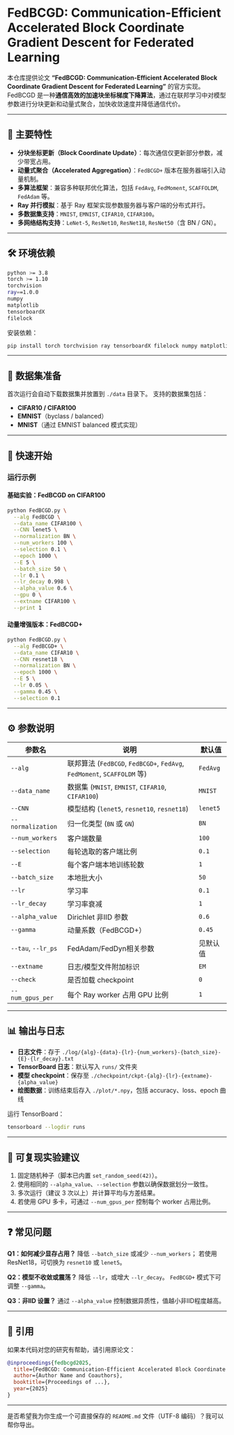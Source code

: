 
# FedBCGD: Communication-Efficient Accelerated Block Coordinate Gradient Descent for Federated Learning

本仓库提供论文 **“FedBCGD: Communication-Efficient Accelerated Block Coordinate Gradient Descent for Federated Learning”** 的官方实现。
FedBCGD 是一种**通信高效的加速块坐标梯度下降算法**，通过在联邦学习中对模型参数进行分块更新和动量式聚合，加快收敛速度并降低通信代价。

---

## 🧩 主要特性

* **分块坐标更新（Block Coordinate Update）**：每次通信仅更新部分参数，减少带宽占用。
* **动量式聚合（Accelerated Aggregation）**：`FedBCGD+` 版本在服务器端引入动量机制。
* **多算法框架**：兼容多种联邦优化算法，包括 `FedAvg`, `FedMoment`, `SCAFFOLDM`, `FedAdam` 等。
* **Ray 并行模拟**：基于 Ray 框架实现参数服务器与客户端的分布式并行。
* **多数据集支持**：`MNIST`, `EMNIST`, `CIFAR10`, `CIFAR100`。
* **多网络结构支持**：`LeNet-5`, `ResNet10`, `ResNet18`, `ResNet50`（含 BN / GN）。

---

## 🛠 环境依赖

```bash
python >= 3.8
torch >= 1.10
torchvision
ray==1.0.0
numpy
matplotlib
tensorboardX
filelock
```

安装依赖：

```bash
pip install torch torchvision ray tensorboardX filelock numpy matplotlib
```

---

## 📂 数据集准备

首次运行会自动下载数据集并放置到 `./data` 目录下。
支持的数据集包括：

* **CIFAR10 / CIFAR100**
* **EMNIST**（byclass / balanced）
* **MNIST**（通过 EMNIST balanced 模式实现）

---

## 🚀 快速开始

### 运行示例

#### 基础实验：FedBCGD on CIFAR100

```bash
python FedBCGD.py \
  --alg FedBCGD \
  --data_name CIFAR100 \
  --CNN lenet5 \
  --normalization BN \
  --num_workers 100 \
  --selection 0.1 \
  --epoch 1000 \
  --E 5 \
  --batch_size 50 \
  --lr 0.1 \
  --lr_decay 0.998 \
  --alpha_value 0.6 \
  --gpu 0 \
  --extname CIFAR100 \
  --print 1
```

#### 动量增强版本：FedBCGD+

```bash
python FedBCGD.py \
  --alg FedBCGD+ \
  --data_name CIFAR10 \
  --CNN resnet18 \
  --normalization BN \
  --epoch 1000 \
  --E 5 \
  --lr 0.05 \
  --gamma 0.45 \
  --selection 0.1
```

---

## ⚙️ 参数说明

| 参数名                | 说明                                                                 | 默认值      |
| ------------------ | ------------------------------------------------------------------ | -------- |
| `--alg`            | 联邦算法 (`FedBCGD`, `FedBCGD+`, `FedAvg`, `FedMoment`, `SCAFFOLDM` 等) | `FedAvg` |
| `--data_name`      | 数据集 (`MNIST`, `EMNIST`, `CIFAR10`, `CIFAR100`)                     | `MNIST`  |
| `--CNN`            | 模型结构 (`lenet5`, `resnet10`, `resnet18`)                            | `lenet5` |
| `--normalization`  | 归一化类型 (`BN` 或 `GN`)                                                | `BN`     |
| `--num_workers`    | 客户端数量                                                              | `100`    |
| `--selection`      | 每轮选取的客户端比例                                                         | `0.1`    |
| `--E`              | 每个客户端本地训练轮数                                                        | `1`      |
| `--batch_size`     | 本地批大小                                                              | `50`     |
| `--lr`             | 学习率                                                                | `0.1`    |
| `--lr_decay`       | 学习率衰减                                                              | `1`      |
| `--alpha_value`    | Dirichlet 非IID 参数                                                  | `0.6`    |
| `--gamma`          | 动量系数（FedBCGD+）                                                     | `0.45`   |
| `--tau`, `--lr_ps` | FedAdam/FedDyn相关参数                                                 | 见默认值     |
| `--extname`        | 日志/模型文件附加标识                                                        | `EM`     |
| `--check`          | 是否加载 checkpoint                                                    | `0`      |
| `--num_gpus_per`   | 每个 Ray worker 占用 GPU 比例                                            | `1`      |

---

## 📊 输出与日志

* **日志文件**：存于 `./log/{alg}-{data}-{lr}-{num_workers}-{batch_size}-{E}-{lr_decay}.txt`
* **TensorBoard 日志**：默认写入 `runs/` 文件夹
* **模型 checkpoint**：保存至 `./checkpoint/ckpt-{alg}-{lr}-{extname}-{alpha_value}`
* **绘图数据**：训练结束后存入 `./plot/*.npy`，包括 accuracy、loss、epoch 曲线

运行 TensorBoard：

```bash
tensorboard --logdir runs
```

---

## 🧠 可复现实验建议

1. 固定随机种子（脚本已内置 `set_random_seed(42)`）。
2. 使用相同的 `--alpha_value`、`--selection` 参数以确保数据划分一致性。
3. 多次运行（建议 3 次以上）并计算平均与方差结果。
4. 若使用 GPU 多卡，可通过 `--num_gpus_per` 控制每个 worker 占用比例。

---

## ❓ 常见问题

**Q1：如何减少显存占用？**
降低 `--batch_size` 或减少 `--num_workers`；
若使用 ResNet18，可切换为 `resnet10` 或 `lenet5`。

**Q2：模型不收敛或震荡？**
降低 `--lr`，或增大 `--lr_decay`。
`FedBCGD+` 模式下可调整 `--gamma`。

**Q3：非IID 设置？**
通过 `--alpha_value` 控制数据异质性，值越小非IID程度越高。

---

## 🧾 引用

如果本代码对您的研究有帮助，请引用原论文：

```bibtex
@inproceedings{fedbcgd2025,
  title={FedBCGD: Communication-Efficient Accelerated Block Coordinate Gradient Descent for Federated Learning},
  author={Author Name and Coauthors},
  booktitle={Proceedings of ...},
  year={2025}
}
```

---

是否希望我为你生成一个可直接保存的 `README.md` 文件（UTF-8 编码）？我可以帮你导出。

